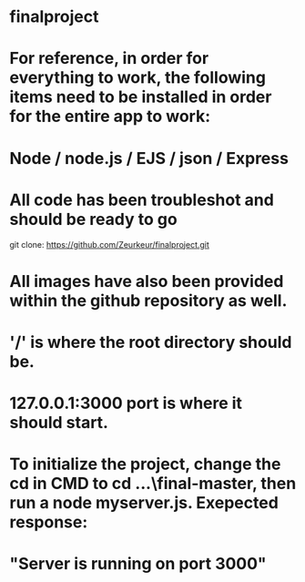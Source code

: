 # finalproject
# For reference, in order for everything to work, the following items need to be installed in order for the entire app to work:
# Node / node.js / EJS / json / Express 
# All code has been troubleshot and should be ready to go

git clone: https://github.com/Zeurkeur/finalproject.git

# All images have also been provided within the github repository as well. 
# '/' is where the root directory should be. 
# 127.0.0.1:3000 port is where it should start. 


# To initialize the project, change the cd in CMD to cd ...\final-master, then run a node myserver.js. Exepected response:
# "Server is running on port 3000"
